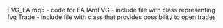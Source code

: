 FVG_EA.mq5 - code for EA
IAmFVG - include file with class representing fvg
Trade - include file with class that provides possibility to open trades
